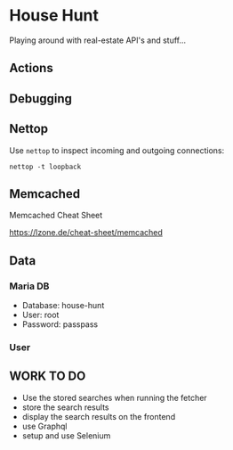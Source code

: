 # House Hunt

Playing around with real-estate API's and stuff...

## Actions

## Debugging

## Nettop

Use `nettop` to inspect incoming and outgoing connections:

    nettop -t loopback

## Memcached

Memcached Cheat Sheet

https://lzone.de/cheat-sheet/memcached


## Data

### Maria DB

- Database: house-hunt
- User: root
- Password: passpass

### User


## WORK TO DO

- Use the stored searches when running the fetcher
- store the search results
- display the search results on the frontend
- use Graphql
- setup and use Selenium


